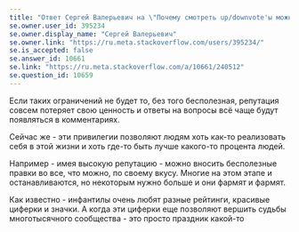 ```yaml
---
title: "Ответ Сергей Валерьевич на \"Почему смотреть up/downvote'ы можно только после 1к реп.?\""
se.owner.user_id: 395234
se.owner.display_name: "Сергей Валерьевич"
se.owner.link: "https://ru.meta.stackoverflow.com/users/395234/"
se.is_accepted: false
se.answer_id: 10661
se.link: "https://ru.meta.stackoverflow.com/a/10661/240512"
se.question_id: 10659
---
```


Если таких ограничений не будет то, без того бесполезная, репутация совсем потеряет свою ценность и ответы на вопросы всё чаще будут появляться в комментариях.

Сейчас же - эти привилегии позволяют людям хоть как-то реализовать себя в этой жизни и хоть где-то быть лучше какого-то процента людей.

Например - имея высокую репутацию - можно вносить бесполезные правки во все, что можно, по своему вкусу. Многие на этом этапе и останавливаются, но некоторым нужно больше и они фармят и фармят.

Как известно - инфантилы очень любят разные рейтинги, красивые циферки и значки. А когда эти циферки еще позволяют вершить судьбы многотысячного сообщества - это просто праздник какой-то
